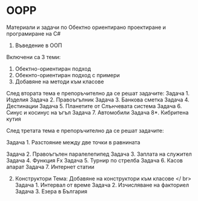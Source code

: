 # OOPP
Материали и задачи по Обектно ориентирано проектиране и програмиране на C#

1. Въведение в ООП

Включени са 3 теми:
1) Обектно-ориентиран подход
2) Обекнто-ориентиран подход с примери
3) Добавяне на методи към класове

След втората тема е препоръчително да се решат задачите:
Задача 1. Изделия
Задача 2. Правоъгълник
Задача 3. Банкова сметка
Задача 4. Дестинации
Задача 5. Планетите от Слънчевата система
Задача 6. Синус и косинус на ъгъл
Задача 7. Автомобили
Задача 8*. Кибритена кутия

След третата тема е препоръчително да се решат задачите:

Задача 1. Разстояние между две точки в равнината

Задача 2. Правоъгълен паралелепипед
Задача 3. Заплата на служител
Задача 4. Функция Fx
Задача 5. Турнир по стрелба
Задача 6. Касов апарат
Задача 7. Интернет статии

2. Конструктори
Тема: Добавяне на конструктори към класове </ br>
Задача 1. Интервал от време
Задача 2. Изчисляване на факториел
Задача 3. Езера в България
